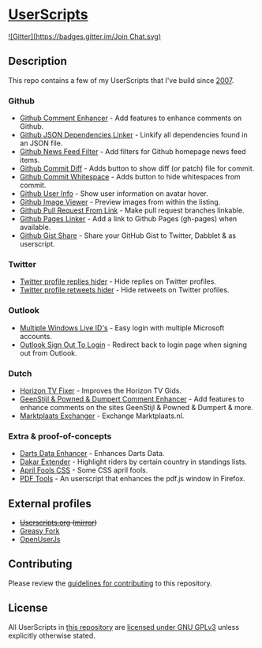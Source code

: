 # [UserScripts](https://github.com/jerone/UserScripts)

[![Gitter](https://badges.gitter.im/Join Chat.svg)](https://gitter.im/jerone/UserScripts?utm_source=badge&utm_medium=badge&utm_campaign=pr-badge)


## Description

This repo contains a few of my UserScripts that I've build since [2007](http://userscripts-mirror.org/users/jerone).

### Github

* [Github Comment Enhancer](https://github.com/jerone/UserScripts/tree/master/Github_Comment_Enhancer#readme) - Add features to enhance comments on Github.
* [Github JSON Dependencies Linker](https://github.com/jerone/UserScripts/tree/master/Github_JSON_Dependencies_Linker#readme) - Linkify all dependencies found in an JSON file.
* [Github News Feed Filter](https://github.com/jerone/UserScripts/tree/master/Github_News_Feed_Filter#readme) - Add filters for Github homepage news feed items.
* [Github Commit Diff](https://github.com/jerone/UserScripts/tree/master/Github_Commit_Diff#readme) - Adds button to show diff (or patch) file for commit.
* [Github Commit Whitespace](https://github.com/jerone/UserScripts/tree/master/Github_Commit_Whitespace#readme) - Adds button to hide whitespaces from commit.
* [Github User Info](https://github.com/jerone/UserScripts/tree/master/Github_User_Info#readme) - Show user information on avatar hover.
* [Github Image Viewer](https://github.com/jerone/UserScripts/tree/master/Github_Image_Viewer#readme) - Preview images from within the listing.
* [Github Pull Request From Link](https://github.com/jerone/UserScripts/tree/master/Github_Pull_Request_From#readme) - Make pull request branches linkable.
* [Github Pages Linker](https://github.com/jerone/UserScripts/tree/master/Github_Pages_Linker#readme) - Add a link to Github Pages (gh-pages) when available.
* [Github Gist Share](https://github.com/jerone/UserScripts/tree/master/Github_Gist_Share#readme) - Share your GitHub Gist to Twitter, Dabblet & as userscript.

### Twitter

* [Twitter profile replies hider](https://github.com/jerone/UserScripts/tree/master/Twitter_profile_replies_hider#readme) - Hide replies on Twitter profiles.
* [Twitter profile retweets hider](https://github.com/jerone/UserScripts/tree/master/Twitter_profile_retweets_hider#readme) - Hide retweets on Twitter profiles.

### Outlook

* [Multiple Windows Live ID's](https://github.com/jerone/UserScripts/tree/master/Multiple_Windows_Live_IDs#readme) - Easy login with multiple Microsoft accounts.
* [Outlook Sign Out To Login](https://github.com/jerone/UserScripts/tree/master/Outlook_Sign_Out_To_Login#readme) - Redirect back to login page when signing out from Outlook.

### Dutch

* [Horizon TV Fixer](https://github.com/jerone/UserScripts/tree/master/Horizon_TV_Fixer#readme) - Improves the Horizon TV Gids.
* [GeenStijl & Powned & Dumpert Comment Enhancer](https://github.com/jerone/UserScripts/tree/master/GeenStijl_Powned_Dumpert_Comment_Enhancer#readme) - Add features to enhance comments on the sites GeenStijl & Powned & Dumpert & more.
* [Marktplaats Exchanger](https://github.com/jerone/UserScripts/tree/master/Marktplaats_Exchanger#readme) - Exchange Marktplaats.nl.

### Extra & proof-of-concepts

* [Darts Data Enhancer](https://github.com/jerone/UserScripts/tree/master/Darts_Data_Enhancer#readme) - Enhances Darts Data.
* [Dakar Extender](https://github.com/jerone/UserScripts/tree/master/Dakar_Extender#readme) - Highlight riders by certain country in standings lists.
* [April Fools CSS](https://github.com/jerone/UserScripts/tree/master/April_Fools_CSS#readme) - Some CSS april fools.
* [PDF Tools](https://github.com/jerone/UserScripts/tree/master/PDF_Tools#readme) - An userscript that enhances the pdf.js window in Firefox.


## External profiles

* ~~[Userscripts.org](http://userscripts.org/users/jerone) ([mirror](http://userscripts-mirror.org/users/jerone))~~
* [Greasy Fork](https://greasyfork.org/users/15)
* [OpenUserJs](https://openuserjs.org/users/jerone)


## Contributing

Please review the [guidelines for contributing](https://github.com/jerone/UserScripts/blob/master/CONTRIBUTING.md) to this repository.


## License

All UserScripts in [this repository](https://github.com/jerone/UserScripts) are [licensed under GNU GPLv3](https://github.com/jerone/UserScripts/blob/master/LICENSE.txt) unless explicitly otherwise stated.
